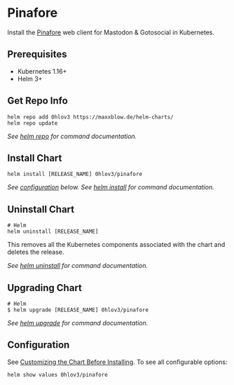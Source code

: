 # Pinafore
Install the [Pinafore](https://github.com/nolanlawson/pinafore) web client for Mastodon & Gotosocial in Kubernetes.

## Prerequisites
 - Kubernetes 1.16+
 - Helm 3+

## Get Repo Info
``` shell
helm repo add 0hlov3 https://maxxblow.de/helm-charts/
helm repo update
```
_See [helm repo](https://helm.sh/docs/helm/helm_repo/) for command documentation._

## Install Chart
```shell
helm install [RELEASE_NAME] 0hlov3/pinafore
```
_See [configuration](#configuration) below._
_See [helm install](https://helm.sh/docs/helm/helm_install/) for command documentation._

## Uninstall Chart
```shell
# Helm
helm uninstall [RELEASE_NAME]
```
This removes all the Kubernetes components associated with the chart and deletes the release.

_See [helm uninstall](https://helm.sh/docs/helm/helm_uninstall/) for command documentation._

## Upgrading Chart
```shell
# Helm
$ helm upgrade [RELEASE_NAME] 0hlov3/pinafore
```
_See [helm upgrade](https://helm.sh/docs/helm/helm_upgrade/) for command documentation._

## Configuration
See [Customizing the Chart Before Installing](https://helm.sh/docs/intro/using_helm/#customizing-the-chart-before-installing). To see all configurable options:
```
helm show values 0hlov3/pinafore
```